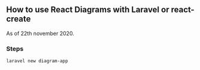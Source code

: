 ## How to use React Diagrams with Laravel or react-create
As of 22th november 2020.

### Steps
```
laravel new diagram-app

```